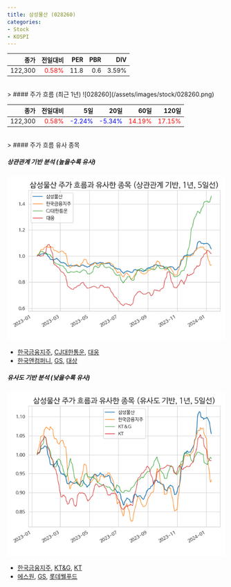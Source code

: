 ```yaml
---
title: 삼성물산 (028260)
categories:
- Stock
- KOSPI
---
```


|종가|전일대비|PER|PBR|DIV|
|---:|-------:|--:|--:|--:|
|122,300|<span style="color: red">0.58%</span>|11.8|0.6|3.59%|

<!-- more -->
<br>
> #### 주가 흐름 (최근 1년)
![028260](/assets/images/stock/028260.png)

|종가|전일대비|5일|20일|60일|120일|
|---:|-------:|--:|---:|---:|----:|
|122,300|<span style="color: red">0.58%</span>|<span style="color: blue">-2.24%</span>|<span style="color: blue">-5.34%</span>|<span style="color: red">14.19%</span>|<span style="color: red">17.15%</span>|

<br>
> #### 주가 흐름 유사 종목

##### 상관관계 기반 분석 (높을수록 유사)
![028260](/assets/images/stock/028260_corr.png)
- [한국금융지주](/071050/), [CJ대한통운](/000120/), [대웅](/003090/)
- [한국앤컴퍼니](/000240/), [GS](/078930/), [대상](/001680/)

##### 유사도 기반 분석 (낮을수록 유사)	
![028260](/assets/images/stock/028260_sim.png)
- [한국금융지주](/071050/), [KT&G](/033780/), [KT](/030200/)
- [에스원](/012750/), [GS](/078930/), [롯데웰푸드](/280360/)